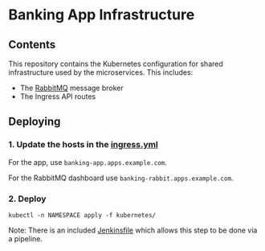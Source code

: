 # Banking App Infrastructure

## Contents

This repository contains the Kubernetes configuration for shared infrastructure
used by the microservices. This includes:

- The [RabbitMQ](https://www.rabbitmq.com/) message broker
- The Ingress API routes

## Deploying

### 1. Update the hosts in the [ingress.yml](./kubernetes/ingress.yml)

For the app, use `banking-app.apps.example.com`.

For the RabbitMQ dashboard use `banking-rabbit.apps.example.com`.

### 2. Deploy

`kubectl -n NAMESPACE apply -f kubernetes/`

Note: There is an included [Jenkinsfile](./Jenkinsfile) which allows this step
to be done via a pipeline.
